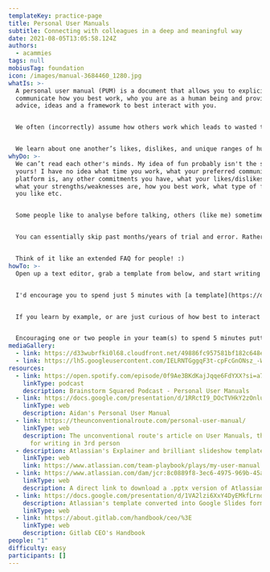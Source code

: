 ```yaml
---
templateKey: practice-page
title: Personal User Manuals
subtitle: Connecting with colleagues in a deep and meaningful way
date: 2021-08-05T13:05:58.124Z
authors:
  - acammies
tags: null
mobiusTag: foundation
icon: /images/manual-3684460_1280.jpg
whatIs: >-
  A personal user manual (PUM) is a document that allows you to explicitly
  communicate how you best work, who you are as a human being and provide others
  advice, ideas and a framework to best interact with you.


  We often (incorrectly) assume how others work which leads to wasted time, energy, and negative emotions.


  We learn about one another’s likes, dislikes, and unique ranges of human experiences through trial and error over a long period of time. A personal user manual is a shortcut to a deeper understanding of one another in our own words which allows us to communicate and collaborate in a much more effective, efficient, and enjoyable way!
whyDo: >-
  We can’t read each other's minds. My idea of fun probably isn't the same as
  yours! I have no idea what time you work, what your preferred communication
  platform is, any other commitments you have, what your likes/dislikes are,
  what your strengths/weaknesses are, how you best work, what type of feedback
  you like etc.


  Some people like to analyse before talking, others (like me) sometimes blurt out the first idea that pops into their heads. Understanding this allows us to create an environment where everyone’s ideas can be shared. Communication is the key to effective personal and work relationships and this acts as a great tool to facilitate those conversations!


  You can essentially skip past months/years of trial and error. Rather than making assumptions about how people best work, we can simply ask instead!


  Think of it like an extended FAQ for people! :)
howTo: >-
  Open up a text editor, grab a template from below, and start writing! :)


  I'd encourage you to spend just 5 minutes with [a template](https://docs.google.com/presentation/d/1VA2lzi6XxY4DyEMkfLrndQNXdtmb2LD0rfGTvHQlXw8/edit?usp=sharing) or blank doc and just start writing. I spent ages overthinking things but as soon as you start writing you'll find that words start flowing. Even if you don't feel comfortable sharing it with others just yet they're a really powerful form of developing self-awareness on their own! By thinking about how others perceive us we can learn some really interesting things about ourselves too. Asking others for their perspectives helps to cover our blind spots and again, helps us to find out more about ourselves!


  If you learn by example, or are just curious of how best to interact with me, check my manual out here: [Aidan's Personal User Manual](https://docs.google.com/presentation/d/1RRctI9_DOcTVHkY2zOnlu44KZTy3sJNNae5bZJydUk0/edit?usp=sharing). Thanks to Atlassian for their excellent template!


  Encouraging one or two people in your team(s) to spend 5 minutes putting something together and sharing can help to create a more open, healthier, and happier team :)
mediaGallery:
  - link: https://d33wubrfki0l68.cloudfront.net/49886fc957581bf182c648ed103d13da172badc1/872f6/images/personalusermanual1.png
  - link: https://lh5.googleusercontent.com/IELRNTGggqF3t-cpFcGnONsz_-WjqFxnPxjMwKAYLcdsFh7Ay1NQx2VIBJ4tw9bix5n2WjChwK0U022SL2wWEhHCRa905KVvSIWp-y_pEWBBFnVyi0JUQWGClF9OeZrhAS7dMxb2prw
resources:
  - link: https://open.spotify.com/episode/0f9Ae3BKdKajJqqe6FdYXX?si=a71beb8017dd47d1
    linkType: podcast
    description: Brainstorm Squared Podcast - Personal User Manuals
  - link: https://docs.google.com/presentation/d/1RRctI9_DOcTVHkY2zOnlu44KZTy3sJNNae5bZJydUk0/edit?usp=sharing
    linkType: web
    description: Aidan's Personal User Manual
  - link: https://theunconventionalroute.com/personal-user-manual/
    linkType: web
    description: The unconventional route's article on User Manuals, the inspiration
      for writing in 3rd person
  - description: Atlassian's Explainer and brilliant slideshow template
    linkType: web
    link: https://www.atlassian.com/team-playbook/plays/my-user-manual
  - link: https://www.atlassian.com/dam/jcr:8c0889f8-3ec6-4975-969b-45a72e924d8a/MyUserManual-Atlassian-Template.pptx
    linkType: web
    description: A direct link to download a .pptx version of Atlassian's template
  - link: https://docs.google.com/presentation/d/1VA2lzi6XxY4DyEMkfLrndQNXdtmb2LD0rfGTvHQlXw8/edit?usp=sharing
    description: Atlassian's template converted into Google Slides format
    linkType: web
  - link: https://about.gitlab.com/handbook/ceo/%3E
    linkType: web
    description: Gitlab CEO's Handbook
people: "1"
difficulty: easy
participants: []
---
```

